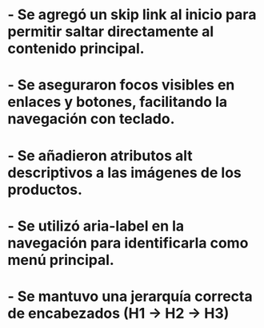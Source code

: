 # - Se agregó un skip link al inicio para permitir saltar directamente al contenido principal.
# - Se aseguraron focos visibles en enlaces y botones, facilitando la navegación con teclado.
# - Se añadieron atributos alt descriptivos a las imágenes de los productos.
# - Se utilizó aria-label en la navegación para identificarla como menú principal.
# - Se mantuvo una jerarquía correcta de encabezados (H1 → H2 → H3) 